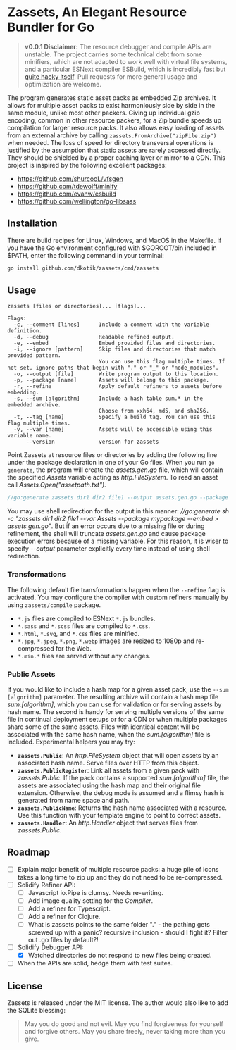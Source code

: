 # Zassets, An Elegant Resource Bundler for Go

> **v0.0.1 Disclaimer:** The resource debugger and compile APIs are unstable. The project carries some technical debt from some minifiers, which are not adapted to work well with virtual file systems, and a particular ESNext compiler ESBuild, which is incredibly fast but [quite hacky itself](https://github.com/evanw/esbuild/issues/13#issuecomment-587111778). Pull requests for more general usage and optimization are welcome.

The program generates static asset packs as embedded Zip archives. It allows for multiple asset packs to exist harmoniously side by side in the same module, unlike most other packers. Giving up individual gzip encoding, common in other resource packers, for a Zip bundle speeds up compilation for larger resource packs. It also allows easy loading of assets from an external archive by calling `zassets.FromArchive("zipFile.zip")` when needed. The loss of speed for directory transversal operations is justified by the assumption that static assets are rarely accessed directly. They should be shielded by a proper caching layer or mirror to a CDN. This project is inspired by the following excellent packages:

- https://github.com/shurcooL/vfsgen
- https://github.com/tdewolff/minify
- https://github.com/evanw/esbuild
- https://github.com/wellington/go-libsass

## Installation

There are build recipes for Linux, Windows, and MacOS in the Makefile. If you have the Go environment configured with $GOROOT/bin included in $PATH, enter the following command in your terminal:

```sh
go install github.com/dkotik/zassets/cmd/zassets
```

## Usage

```
zassets [files or directories]... [flags]...

Flags:
  -c, --comment [lines]      Include a comment with the variable definition.
  -d, --debug                Readable refined output.
  -e, --embed                Embed provided files and directories.
  -i, --ignore [pattern]     Skip files and directories that match provided pattern.
                             You can use this flag multiple times. If not set, ignore paths that begin with "." or "_" or "node_modules".
  -o, --output [file]        Write program output to this location.
  -p, --package [name]       Assets will belong to this package.
  -r, --refine               Apply default refiners to assets before embedding.
  -s, --sum [algorithm]      Include a hash table sum.* in the embedded archive.
                             Choose from xxh64, md5, and sha256.
  -t, --tag [name]           Specify a build tag. You can use this flag multiple times.
  -v, --var [name]           Assets will be accessible using this variable name.
      --version              version for zassets
```

Point Zassets at resource files or directories by adding the following line under the package declaration in one of your Go files. When you run `go generate`, the program will create the _assets.gen.go_ file, which will contain the specified _Assets_ variable acting as _http.FileSystem_. To read an asset call _Assets.Open("assetpath.txt")_.

```go
//go:generate zassets dir1 dir2 file1 --output assets.gen.go --package mypackage --var Assets --embed
```

You may use shell redirection for the output in this manner: _//go:generate sh -c "zassets dir1 dir2 file1 --var Assets --package mypackage --embed > assets.gen.go"_. But if an error occurs due to a missing file or during refinement, the shell will truncate _assets.gen.go_ and cause package execution errors because of a missing variable. For this reason, it is wiser to specify _--output_ parameter explicitly every time instead of using shell redirection.

### Transformations

The following default file transformations happen when the `--refine` flag is activated. You may configure the compiler with custom refiners manually by using `zassets/compile` package.

- `*.js` files are compiled to ESNext `*.js` bundles.
- `*.sass` and `*.scss` files are compiled to `*.css`.
- `*.html`, `*.svg`, and `*.css` files are minified.
- `*.jpg`, `*.jpeg`, `*.png`, `*.webp` images are resized to 1080p and re-compressed for the Web.
- `*.min.*` files are served without any changes.

### Public Assets

If you would like to include a hash map for a given asset pack, use the `--sum [algorithm]` parameter. The resulting archive will contain a hash map file _sum.[algorithm]_, which you can use for validation or for serving assets by hash name. The second is handy for serving multiple versions of the same file in continual deployment setups or for a CDN or when multiple packages share some of the same assets. Files with identical content will be associated with the same hash name, when the _sum.[algorithm]_ file is included. Experimental helpers you may try:

- **`zassets.Public`**: An _http.FileSystem_ object that will open assets by an associated hash name. Serve files over HTTP from this object.
- **`zassets.PublicRegister`**: Link all assets from a given pack with _zassets.Public_. If the pack contains a supported _sum.[algorithm]_ file, the assets are associated using the hash map and their original file extension. Otherwise, the debug mode is assumed and a flimsy hash is generated from name space and path.
- **`zassets.PublicName`**: Returns the hash name associated with a resource. Use this function with your template engine to point to correct assets.
- **`zassets.Handler`**: An _http.Handler_ object that serves files from _zassets.Public_.

## Roadmap

- [ ] Explain major benefit of multiple resource packs: a huge pile of icons takes a long time to zip up and they do not need to be re-compressed.
- [ ] Solidify Refiner API:
  - [ ] Javascript io.Pipe is clumsy. Needs re-writing.
  - [ ] Add image quality setting for the _Compiler_.
  - [ ] Add a refiner for Typescript.
  - [ ] Add a refiner for Clojure.
  - [ ] What is zassets points to the same folder "." - the pathing gets screwed up with a panic? recursive inclusion - should I fight it? Filter out .go files by default?!
- [ ] Solidify Debugger API:
  - [x] Watched directories do not respond to new files being created.
- [ ] When the APIs are solid, hedge them with test suites.

## License

Zassets is released under the MIT license. The author would also like to add the SQLite blessing:

> May you do good and not evil. May you find forgiveness for yourself and forgive others. May you share freely, never taking more than you give.
